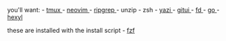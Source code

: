you'll want:
	- [ tmux ](https://github.com/tmux/tmux)
	- [ neovim ](https://github.com/neovim/neovim.git)
	- [ ripgrep ](https://github.com/BurntSushi/ripgrep?tab=readme-ov-file#installation)
    - unzip
	- zsh
    - [ yazi ](https://github.com/sxyazi/yazi)
    - [ gitui ](https://github.com/gitui-org/gitui)
    - [ fd ](https://github.com/sharkdp/fd)
    - [ go ](https://go.dev)
    - [ hexyl ](https://github.com/sharkdp/hexyl)

these are installed with the install script
    - [ fzf ](https://github.com/junegunn/fzf)
